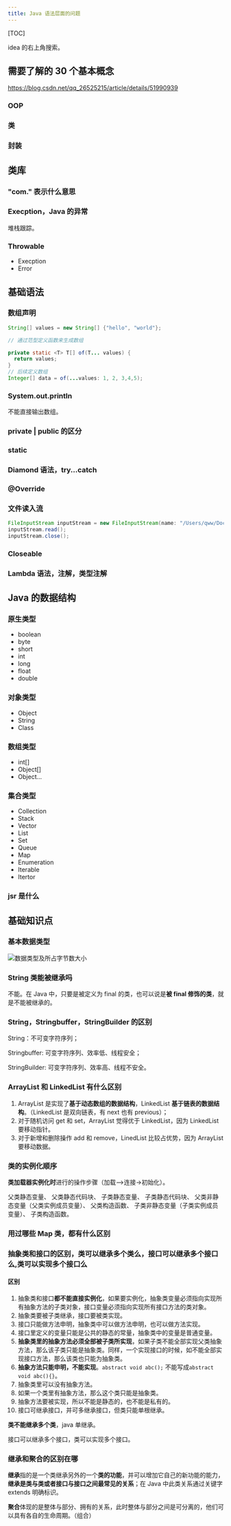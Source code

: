 ```yaml
---
title: Java 语法层面的问题
---
```


[TOC]

idea 的右上角搜索。

## 需要了解的 30 个基本概念

<https://blog.csdn.net/qq_26525215/article/details/51990939>

### OOP

### 类

### 封装

## 类库

### "com." 表示什么意思

### Execption，Java 的异常

堆栈跟踪。

### Throwable

- Execption
- Error

## 基础语法

### 数组声明

```java
String[] values = new String[] {"hello", "world"};

// 通过范型定义函数来生成数组

private static <T> T[] of(T... values) {
  return values;
}
// 后续定义数组
Integer[] data = of(...values: 1, 2, 3,4,5);

```

### System.out.println

不能直接输出数组。

### private | public 的区分

### static

### Diamond 语法，try...catch

### @Override

### 文件读入流

```java
FileInputStream inputStream = new FileInputStream(name: "/Users/qww/Documents/learn/Java-learn/Java语法层面的问题.md");
inputStream.read();
inputStream.close();
```

### Closeable

### Lambda 语法，注解，类型注解

## Java 的数据结构

### 原生类型

- boolean
- byte
- short
- int
- long
- float
- double

### 对象类型

- Object
- String
- Class

### 数组类型

- int[]
- Object[]
- Object...

### 集合类型

- Collection
- Stack
- Vector
- List
- Set
- Queue
- Map
- Enumeration
- Iterable
- Itertor

### jsr 是什么

## 基础知识点

### 基本数据类型

![数据类型及所占字节数大小](./imgs/数据类型及所占字节数大小.jpg)

### String 类能被继承吗

不能。在 Java 中，只要是被定义为 final 的类，也可以说是**被 final 修饰的类**，就是不能被继承的。

### String，Stringbuffer，StringBuilder 的区别

String：不可变字符序列；

Stringbuffer: 可变字符序列、效率低、线程安全；

StringBuilder: 可变字符序列、效率高、线程不安全。

### ArrayList 和 LinkedList 有什么区别

1. ArrayList 是实现了**基于动态数组的数据结构**，LinkedList **基于链表的数据结构**。（LinkedList 是双向链表，有 next 也有 previous）；
2. 对于随机访问 get 和 set，ArrayList 觉得优于 LinkedList，因为 LinkedList 要移动指针。
3. 对于新增和删除操作 add 和 remove，LinedList 比较占优势，因为 ArrayList 要移动数据。

### 类的实例化顺序

**类加载器实例化时**进行的操作步骤（加载–>连接->初始化）。

父类静态变量、 父类静态代码块、 子类静态变量、 子类静态代码块、 父类非静态变量（父类实例成员变量）、 父类构造函数、 子类非静态变量（子类实例成员变量）、 子类构造函数。

### 用过哪些 Map 类，都有什么区别

### 抽象类和接口的区别，类可以继承多个类么，接口可以继承多个接口么,类可以实现多个接口么

#### 区别

1. 抽象类和接口**都不能直接实例化**，如果要实例化，抽象类变量必须指向实现所有抽象方法的子类对象，接口变量必须指向实现所有接口方法的类对象。
2. 抽象类要被子类继承，接口要被类实现。
3. 接口只能做方法申明，抽象类中可以做方法申明，也可以做方法实现。
4. 接口里定义的变量只能是公共的静态的常量，抽象类中的变量是普通变量。
5. **抽象类里的抽象方法必须全部被子类所实现**，如果子类不能全部实现父类抽象方法，那么该子类只能是抽象类。同样，一个实现接口的时候，如不能全部实现接口方法，那么该类也只能为抽象类。
6. **抽象方法只能申明，不能实现**。`abstract void abc();` 不能写成`abstract void abc(){}`。
7. 抽象类里可以没有抽象方法。
8. 如果一个类里有抽象方法，那么这个类只能是抽象类。
9. 抽象方法要被实现，所以不能是静态的，也不能是私有的。
10. 接口可继承接口，并可多继承接口，但类只能单根继承。

**类不能继承多个类**，java 单继承。

接口可以继承多个接口，类可以实现多个接口。

### 继承和聚合的区别在哪

**继承**指的是一个类继承另外的一个**类的功能**，并可以增加它自己的新功能的能力，**继承是类与类或者接口与接口之间最常见的关系**；在 Java 中此类关系通过关键字 extends 明确标识。

**聚合**体现的是整体与部分、拥有的关系，此时整体与部分之间是可分离的，他们可以具有各自的生命周期。（组合）
